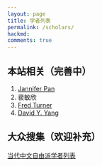 ```yaml
---
layout: page
title: 学者列表
permalink: /scholars/
hackmd:
comments: true
---
```


## 本站相关（完善中）

1. [Jannifer Pan](http://jenpan.com/)
2. 裴敏欣
3. [Fred Turner](http://fredturner.stanford.edu/)
4. [David Y. Yang](http://davidyyang.com/)


## 大众搜集（欢迎补充）

[当代中文自由派学者列表](https://github.com/civicforum/civicforum.github.io/blob/master/liberal_intellectual.md)
